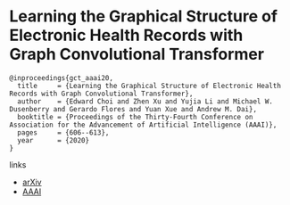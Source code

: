 # Learning the Graphical Structure of Electronic Health Records with Graph Convolutional Transformer

```
@inproceedings{gct_aaai20,
  title     = {Learning the Graphical Structure of Electronic Health Records with Graph Convolutional Transformer},
  author    = {Edward Choi and Zhen Xu and Yujia Li and Michael W. Dusenberry and Gerardo Flores and Yuan Xue and Andrew M. Dai},
  booktitle = {Proceedings of the Thirty-Fourth Conference on Association for the Advancement of Artificial Intelligence (AAAI)},
  pages	    = {606--613},
  year      = {2020}
}
```

links
- [arXiv](https://arxiv.org/abs/1906.04716)
- [AAAI](https://aaai.org/ojs/index.php/AAAI/article/view/5400)